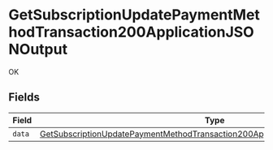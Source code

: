 # GetSubscriptionUpdatePaymentMethodTransaction200ApplicationJSONOutput

OK


## Fields

| Field                                                                                                                                                                                           | Type                                                                                                                                                                                            | Required                                                                                                                                                                                        | Description                                                                                                                                                                                     |
| ----------------------------------------------------------------------------------------------------------------------------------------------------------------------------------------------- | ----------------------------------------------------------------------------------------------------------------------------------------------------------------------------------------------- | ----------------------------------------------------------------------------------------------------------------------------------------------------------------------------------------------- | ----------------------------------------------------------------------------------------------------------------------------------------------------------------------------------------------- |
| `data`                                                                                                                                                                                          | [GetSubscriptionUpdatePaymentMethodTransaction200ApplicationJSONTransactionOutput](../../models/operations/getsubscriptionupdatepaymentmethodtransaction200applicationjsontransactionoutput.md) | :heavy_minus_sign:                                                                                                                                                                              | N/A                                                                                                                                                                                             |